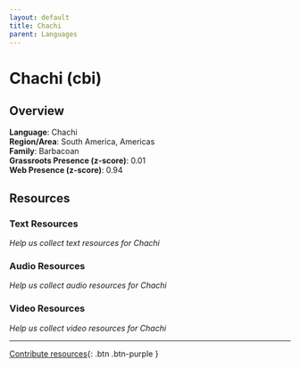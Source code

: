 ```yaml
---
layout: default
title: Chachi
parent: Languages
---
```


# Chachi (cbi)

## Overview

**Language**: Chachi  
**Region/Area**: South America, Americas  
**Family**: Barbacoan  
**Grassroots Presence (z-score)**: 0.01  
**Web Presence (z-score)**: 0.94  

## Resources

### Text Resources
*Help us collect text resources for Chachi*

### Audio Resources
*Help us collect audio resources for Chachi*

### Video Resources
*Help us collect video resources for Chachi*

---

[Contribute resources](https://forms.office.com/e/1SfLJx3u1r){: .btn .btn-purple }
